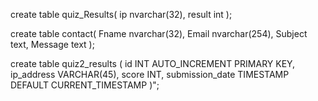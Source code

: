 create table quiz_Results(
    ip nvarchar(32),
    result int
);

create table contact(
    Fname nvarchar(32),
    Email nvarchar(254),
    Subject text,
    Message text
);

create table quiz2_results (
        id INT AUTO_INCREMENT PRIMARY KEY,
        ip_address VARCHAR(45),
        score INT,
        submission_date TIMESTAMP DEFAULT CURRENT_TIMESTAMP
    )";